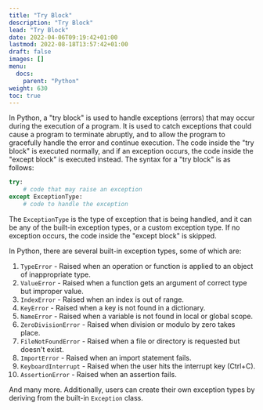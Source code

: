 ```yaml
---
title: "Try Block"
description: "Try Block"
lead: "Try Block"
date: 2022-04-06T09:19:42+01:00
lastmod: 2022-08-18T13:57:42+01:00
draft: false
images: []
menu:
  docs:
    parent: "Python"
weight: 630
toc: true
---  
```


In Python, a "try block" is used to handle exceptions (errors) that may occur during the execution of a program. It is used to catch exceptions that could cause a program to terminate abruptly, and to allow the program to gracefully handle the error and continue execution. The code inside the "try block" is executed normally, and if an exception occurs, the code inside the "except block" is executed instead. The syntax for a "try block" is as follows:

```python
try:
    # code that may raise an exception
except ExceptionType:
    # code to handle the exception
```

The `ExceptionType` is the type of exception that is being handled, and it can be any of the built-in exception types, or a custom exception type. If no exception occurs, the code inside the "except block" is skipped.


In Python, there are several built-in exception types, some of which are:

1.  `TypeError` - Raised when an operation or function is applied to an object of inappropriate type.
2.  `ValueError` - Raised when a function gets an argument of correct type but improper value.
3.  `IndexError` - Raised when an index is out of range.
4.  `KeyError` - Raised when a key is not found in a dictionary.
5.  `NameError` - Raised when a variable is not found in local or global scope.
6.  `ZeroDivisionError` - Raised when division or modulo by zero takes place.
7.  `FileNotFoundError` - Raised when a file or directory is requested but doesn't exist.
8.  `ImportError` - Raised when an import statement fails.
9.  `KeyboardInterrupt` - Raised when the user hits the interrupt key (Ctrl+C).
10.  `AssertionError` - Raised when an assertion fails.

And many more. Additionally, users can create their own exception types by deriving from the built-in `Exception` class.